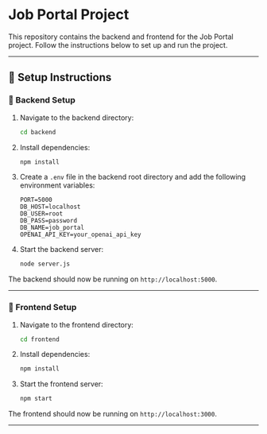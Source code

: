 # Job Portal Project

This repository contains the backend and frontend for the Job Portal project. Follow the instructions below to set up and run the project.

---

## 🚀 Setup Instructions

### 📌 Backend Setup

1. Navigate to the backend directory:
   ```sh
   cd backend
   ```

2. Install dependencies:
   ```sh
   npm install
   ```

3. Create a `.env` file in the backend root directory and add the following environment variables:
   ```env
   PORT=5000
   DB_HOST=localhost
   DB_USER=root
   DB_PASS=password
   DB_NAME=job_portal
   OPENAI_API_KEY=your_openai_api_key
   ```
  

4. Start the backend server:
   ```sh
   node server.js
   ```

The backend should now be running on `http://localhost:5000`.

---

### 🎨 Frontend Setup

1. Navigate to the frontend directory:
   ```sh
   cd frontend
   ```

2. Install dependencies:
   ```sh
   npm install
   ```

3. Start the frontend server:
   ```sh
   npm start
   ```

The frontend should now be running on `http://localhost:3000`.

---

